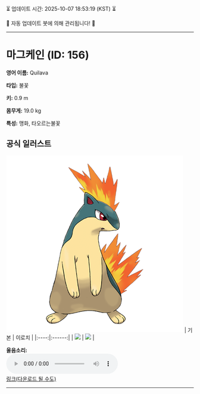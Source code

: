 
⏳ 업데이트 시간: 2025-10-07 18:53:19 (KST) ⏳

🤖 자동 업데이트 봇에 의해 관리됩니다! 🤖

---

# 마그케인 (ID: 156)
**영어 이름:** Quilava

**타입:** 불꽃

**키:** 0.9 m

**몸무게:** 19.0 kg

**특성:** 맹화, 타오르는불꽃

## 공식 일러스트
![](https://raw.githubusercontent.com/PokeAPI/sprites/master/sprites/pokemon/other/official-artwork/156.png)
| 기본 | 이로치 |
|:----:|:------:|
| <img src="http://play.pokemonshowdown.com/sprites/ani/quilava.gif" width="200"> | <img src="http://play.pokemonshowdown.com/sprites/ani-shiny/quilava.gif" width="200"> |

**울음소리:**<br><audio controls src="https://raw.githubusercontent.com/PokeAPI/cries/main/cries/pokemon/latest/156.ogg"></audio><br> [링크(다운로드 될 수도)](https://raw.githubusercontent.com/PokeAPI/cries/main/cries/pokemon/latest/156.ogg)


---
